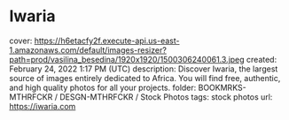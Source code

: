 # Iwaria

cover: https://h6etacfy2f.execute-api.us-east-1.amazonaws.com/default/images-resizer?path=prod/vasilina_besedina/1920x1920/1500306240061.3.jpeg
created: February 24, 2022 1:17 PM (UTC)
description: Discover Iwaria, the largest source of images entirely dedicated to Africa. You will find free, authentic, and high quality photos for all your projects.
folder: BOOKMRKS-MTHRFCKR / DESGN-MTHRFCKR / Stock Photos
tags: stock photos
url: https://iwaria.com